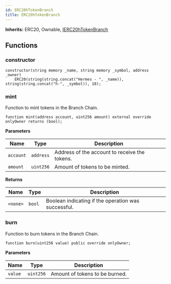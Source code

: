 ```yaml
---
id: ERC20hTokenBranch
title: ERC20hTokenBranch
---
```


**Inherits:**
ERC20, Ownable, [IERC20hTokenBranch](/ulysses-omnichain/interfaces/IERC20hTokenBranch.sol/interface.IERC20hTokenBranch.md)


## Functions
### constructor


```solidity
constructor(string memory _name, string memory _symbol, address _owner)
    ERC20(string(string.concat("Hermes - ", _name)), string(string.concat("h-", _symbol)), 18);
```

### mint

Function to mint tokens in the Branch Chain.


```solidity
function mint(address account, uint256 amount) external override onlyOwner returns (bool);
```
**Parameters**

|Name|Type|Description|
|----|----|-----------|
|`account`|`address`|Address of the account to receive the tokens.|
|`amount`|`uint256`|Amount of tokens to be minted.|

**Returns**

|Name|Type|Description|
|----|----|-----------|
|`<none>`|`bool`|Boolean indicating if the operation was successful.|


### burn

Function to burn tokens in the Branch Chain.


```solidity
function burn(uint256 value) public override onlyOwner;
```
**Parameters**

|Name|Type|Description|
|----|----|-----------|
|`value`|`uint256`|Amount of tokens to be burned.|



